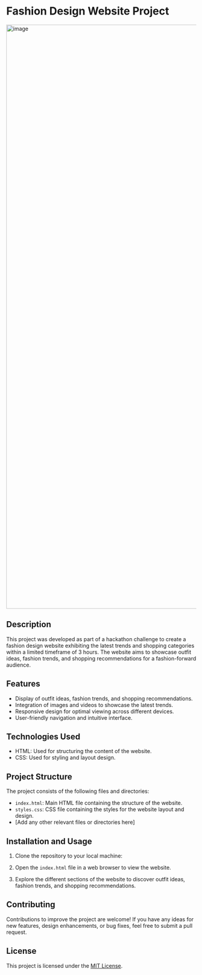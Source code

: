 # Fashion Design Website Project
<img width="1545" alt="image" src="https://github.com/Shashikumar-ezhilarasu/CodeCraft/assets/152071778/81540ed7-286c-4559-945e-b476bfc49a55">

## Description

This project was developed as part of a hackathon challenge to create a fashion design website exhibiting the latest trends and shopping categories within a limited timeframe of 3 hours. The website aims to showcase outfit ideas, fashion trends, and shopping recommendations for a fashion-forward audience.

## Features

- Display of outfit ideas, fashion trends, and shopping recommendations.
- Integration of images and videos to showcase the latest trends.
- Responsive design for optimal viewing across different devices.
- User-friendly navigation and intuitive interface.

## Technologies Used

- HTML: Used for structuring the content of the website.
- CSS: Used for styling and layout design.


## Project Structure

The project consists of the following files and directories:

- `index.html`: Main HTML file containing the structure of the website.
- `styles.css`: CSS file containing the styles for the website layout and design.
- [Add any other relevant files or directories here]

## Installation and Usage

1. Clone the repository to your local machine:
   

3. Open the `index.html` file in a web browser to view the website.

4. Explore the different sections of the website to discover outfit ideas, fashion trends, and shopping recommendations.

## Contributing

Contributions to improve the project are welcome! If you have any ideas for new features, design enhancements, or bug fixes, feel free to submit a pull request.

## License

This project is licensed under the [MIT License](LICENSE).

